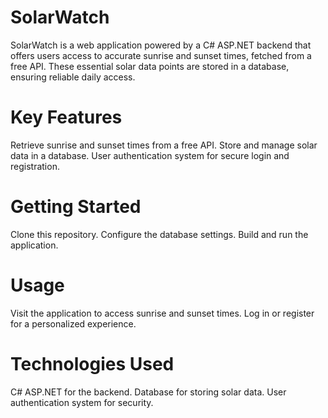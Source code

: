 # SolarWatch

SolarWatch is a web application powered by a C# ASP.NET backend that offers users access to accurate sunrise and sunset times, fetched from a free API. These essential solar data points are stored in a database, ensuring reliable daily access.

# Key Features
Retrieve sunrise and sunset times from a free API.
Store and manage solar data in a database.
User authentication system for secure login and registration.

# Getting Started
Clone this repository.
Configure the database settings.
Build and run the application.

# Usage
Visit the application to access sunrise and sunset times.
Log in or register for a personalized experience.

# Technologies Used
C# ASP.NET for the backend.
Database for storing solar data.
User authentication system for security.
